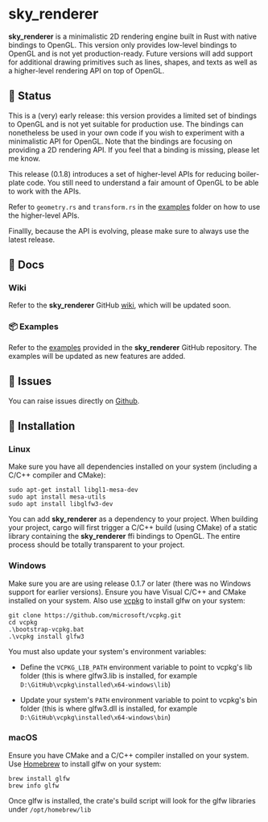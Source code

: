# sky_renderer

**sky_renderer** is a minimalistic 2D rendering engine built in Rust with native bindings to OpenGL.
This version only provides low-level bindings to OpenGL and is not yet production-ready. Future versions will
add support for additional drawing primitives such as lines, shapes, and texts as well as a higher-level rendering API on top of OpenGL.

## 🚧 Status

This is a (very) early release: this version provides a limited set of bindings to OpenGL and is not yet suitable for production use. The bindings can nonetheless be used in your own code if you wish to experiment with a minimalistic API for OpenGL. Note that the bindings are focusing on providing a 2D rendering API. If you feel that a binding is missing, please let me know.

This release (0.1.8) introduces a set of higher-level APIs for reducing boiler-plate code. You still need to understand a fair amount of OpenGL to be able to work with the APIs. 

Refer to `geometry.rs` and `transform.rs` in the [examples](https://github.com/algonents/sky-renderer/tree/master/examples) folder on how to use the higher-level APIs.

Finallly, because the API is evolving, please make sure to always use the latest release.

## 📖 Docs

### Wiki

Refer to the **sky_renderer** GitHub [wiki](https://github.com/algonents/sky-renderer/wiki), which will be updated soon.

### 📦 Examples

Refer to the [examples](https://github.com/algonents/sky-renderer/tree/master/examples) provided in the **sky_renderer** GitHub repository. 
The examples will be updated as new features are added.


## 🐞 Issues

You can raise issues directly on [Github](https://github.com/algonents/sky-renderer/issues).

## 🔧 Installation

### Linux

Make sure you have all dependencies installed on your system (including a C/C++ compiler and CMake):

```shell script
sudo apt-get install libgl1-mesa-dev
sudo apt install mesa-utils
sudo apt install libglfw3-dev
```

You can add **sky_renderer** as a dependency to your project. When building your project, cargo will first trigger a C/C++ build (using CMake) of a static library containing the **sky_renderer** ffi bindings to OpenGL. The entire process should be totally transparent to your project.

### Windows

Make sure you are are using release 0.1.7 or later (there was no Windows support for earlier versions). Ensure you have Visual C/C++ and CMake installed on your system.
Also use [vcpkg](https://learn.microsoft.com/en-us/vcpkg/get_started/overview) to install glfw on your system:

```shell script
git clone https://github.com/microsoft/vcpkg.git
cd vcpkg
.\bootstrap-vcpkg.bat
.\vcpkg install glfw3
```

You must also update your system's environment variables:

- Define the `VCPKG_LIB_PATH` environment variable to point to vcpkg's lib folder (this is where glfw3.lib is installed, for example `D:\GitHub\vcpkg\installed\x64-windows\lib`)

- Update your system's `PATH` environment variable to point to vcpkg's bin folder (this is where glfw3.dll is installed, for example `D:\GitHub\vcpkg\installed\x64-windows\bin`)

### macOS

Ensure you have CMake and a C/C++ compiler installed on your system.
Use [Homebrew](https://brew.sh/) to install glfw on your system:

```shell script
brew install glfw
brew info glfw
```

Once glfw is installed, the crate's build script will look for the glfw libraries under `/opt/homebrew/lib`

